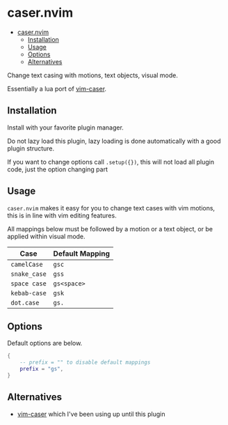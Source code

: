 # caser.nvim

<!--toc:start-->
- [caser.nvim](#casernvim)
  - [Installation](#installation)
  - [Usage](#usage)
  - [Options](#options)
  - [Alternatives](#alternatives)
<!--toc:end-->

Change text casing with motions, text objects, visual mode.

Essentially a lua port of [vim-caser](https://github.com/arthurxavierx/vim-caser).

## Installation

Install with your favorite plugin manager.

Do not lazy load this plugin, lazy loading is done automatically with a good plugin structure.

If you want to change options call `.setup({})`, this will not load all plugin code, just the option changing part

## Usage

`caser.nvim` makes it easy for you to change text cases with vim motions,
this is in line with vim editing features.

All mappings below must be followed by a motion or a text object, or be applied within visual mode.

Case | Default Mapping 
------|-----------------
`camelCase`  | `gsc` 
`snake_case` | `gss` 
`space case` | `gs<space>` 
`kebab-case` | `gsk` 
`dot.case`   | `gs.`

## Options

Default options are below.

```lua
{
    -- prefix = "" to disable default mappings
    prefix = "gs",
}
```

## Alternatives

- [vim-caser](https://github.com/arthurxavierx/vim-caser) which I've been using up until this plugin
